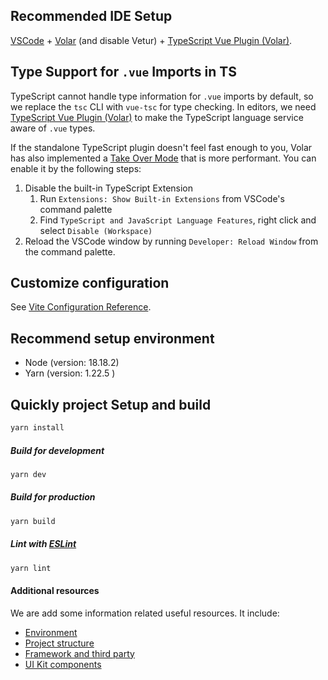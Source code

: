 
## Recommended IDE Setup

[VSCode](https://code.visualstudio.com/) + [Volar](https://marketplace.visualstudio.com/items?itemName=Vue.volar) (and disable Vetur) + [TypeScript Vue Plugin (Volar)](https://marketplace.visualstudio.com/items?itemName=Vue.vscode-typescript-vue-plugin).

## Type Support for `.vue` Imports in TS

TypeScript cannot handle type information for `.vue` imports by default, so we replace the `tsc` CLI with `vue-tsc` for type checking. In editors, we need [TypeScript Vue Plugin (Volar)](https://marketplace.visualstudio.com/items?itemName=Vue.vscode-typescript-vue-plugin) to make the TypeScript language service aware of `.vue` types.

If the standalone TypeScript plugin doesn't feel fast enough to you, Volar has also implemented a [Take Over Mode](https://github.com/johnsoncodehk/volar/discussions/471#discussioncomment-1361669) that is more performant. You can enable it by the following steps:

1. Disable the built-in TypeScript Extension
   1. Run `Extensions: Show Built-in Extensions` from VSCode's command palette
   2. Find `TypeScript and JavaScript Language Features`, right click and select `Disable (Workspace)`
2. Reload the VSCode window by running `Developer: Reload Window` from the command palette.

## Customize configuration

See [Vite Configuration Reference](https://vitejs.dev/config/).

## Recommend setup environment

- Node (version: 18.18.2)
- Yarn (version: 1.22.5 )

## Quickly project Setup and build

```sh
yarn install
```

##### Build for development

```sh
yarn dev
```

##### Build for production

```sh
yarn build
```

##### Lint with [ESLint](https://eslint.org/)

```sh
yarn lint
```


#### Additional resources

We are add some information related useful resources. It include:

- [Environment](./docs/environment.md)
- [Project structure](./docs/project-structure.md)
- [Framework and third party](./docs/third-party.md)
- [UI Kit components](./docs/ui-kit/README.md)
